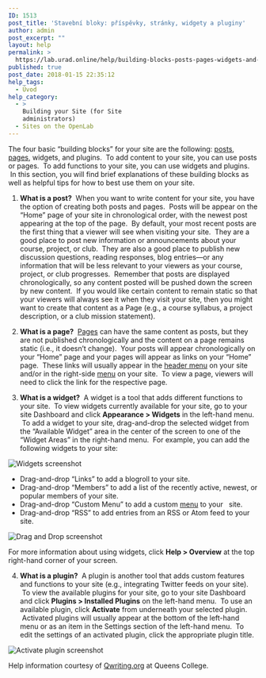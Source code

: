 ```yaml
---
ID: 1513
post_title: 'Stavební bloky: příspěvky, stránky, widgety a pluginy'
author: admin
post_excerpt: ""
layout: help
permalink: >
  https://lab.urad.online/help/building-blocks-posts-pages-widgets-and-plugins/
published: true
post_date: 2018-01-15 22:35:12
help_tags:
  - Úvod
help_category:
  - >
    Building your Site (for Site
    administrators)
  - Sites on the OpenLab
---
```

The four basic “building blocks” for your site are the following: <a href="https://lab.urad.online/help/writing-a-post/">posts</a>, <a title="Creating pages on your Site" href="https://lab.urad.online/help/creating-pages-on-your-site/">pages</a>, widgets, and plugins.  To add content to your site, you can use posts or pages.  To add functions to your site, you can use widgets and plugins.  In this section, you will find brief explanations of these building blocks as well as helpful tips for how to best use them on your site.

1. <strong>What is a post?</strong>  When you want to write content for your site, you have the option of creating both posts and pages.  Posts will be appear on the “Home” page of your site in chronological order, with the newest post appearing at the top of the page.  By default, your most recent posts are the first thing that a viewer will see when visiting your site.  They are a good place to post new information or announcements about your course, project, or club.  They are also a good place to publish new discussion questions, reading responses, blog entries—or any information that will be less relevant to your viewers as your course, project, or club progresses.  Remember that posts are displayed chronologically, so any content posted will be pushed down the screen by new content.  If you would like certain content to remain static so that your viewers will always see it when they visit your site, then you might want to create that content as a Page (e.g., a course syllabus, a project description, or a club mission statement).

2. <strong>What is a page?</strong>  <a title="Creating pages on your Site" href="https://lab.urad.online/help/creating-pages-on-your-site/">Pages</a> can have the same content as posts, but they are not published chronologically and the content on a page remains static (i.e., it doesn’t change).  Your posts will appear chronologically on your “Home” page and your pages will appear as links on your “Home” page.  These links will usually appear in the <a title="Changing the menu on your Site" href="https://lab.urad.online/help/changing-the-menu-on-your-site/">header menu</a> on your site and/or in the right-side <a title="Changing the menu on your Site" href="https://lab.urad.online/help/changing-the-menu-on-your-site/">menu</a> on your site.  To view a page, viewers will need to click the link for the respective page.

3. <strong>What is a widget?</strong>  A widget is a tool that adds different functions to your site.  To view widgets currently available for your site, go to your site Dashboard and click <strong>Appearance &gt; Widgets</strong> in the left-hand menu.  To add a widget to your site, drag-and-drop the selected widget from the “Available Widget” area in the center of the screen to one of the “Widget Areas” in the right-hand menu.  For example, you can add the following widgets to your site:

<img class="alignnone wp-image-3134 size-full" src="https://openlab.citytech.cuny.edu/wp-content/uploads/2012/08/Building_Blocks1.jpg" alt="Widgets screenshot" />
<ul>
 	<li>Drag-and-drop “Links” to add a blogroll to your site.</li>
 	<li>Drag-and-drop “Members” to add a list of the recently active, newest, or popular members of your site.</li>
 	<li>Drag-and-drop “Custom Menu” to add a custom <a title="Changing the menu on your Site" href="https://lab.urad.online/help/changing-the-menu-on-your-site/">menu</a> to your   site.</li>
 	<li>Drag-and-drop “RSS” to add entries from an RSS or Atom feed to your site.</li>
</ul>
<img class="alignnone wp-image-3135 size-full" title="Building_Blocks2" src="https://openlab.citytech.cuny.edu/wp-content/uploads/2012/08/Building_Blocks2.jpg" alt="Drag and Drop screenshot" />

For more information about using widgets, click <strong>Help &gt; Overview</strong> at the top right-hand corner of your screen.

4. <strong>What is a plugin?</strong>  A plugin is another tool that adds custom features and functions to your site (e.g., integrating Twitter feeds on your site).  To view the available plugins for your site, go to your site Dashboard and click <strong>Plugins &gt; Installed Plugins</strong> on the left-hand menu.  To use an available plugin, click <strong>Activate</strong> from underneath your selected plugin.  Activated plugins will usually appear at the bottom of the left-hand menu or as an item in the Settings section of the left-hand menu.  To edit the settings of an activated plugin, click the appropriate plugin title.

<img class="alignnone wp-image-3136 size-full" title="Building_Blocks4" src="https://openlab.citytech.cuny.edu/wp-content/uploads/2012/08/Building_Blocks4.jpg" alt="Activate plugin screenshot" />

Help information courtesy of <a href="http://help.qwriting.org" target="_blank" rel="noopener">Qwriting.org</a> at Queens College.
